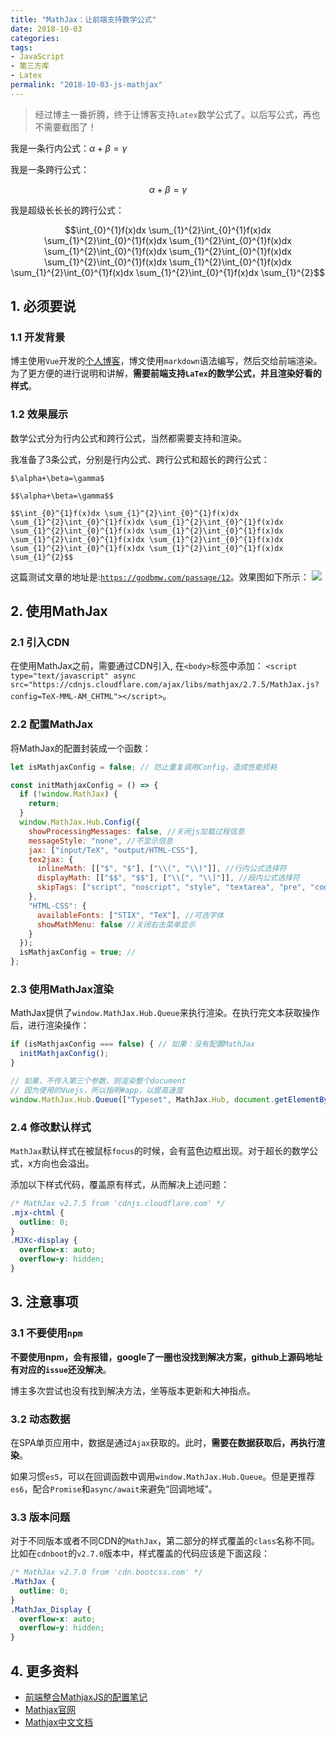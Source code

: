 ```yaml
---
title: "MathJax：让前端支持数学公式"
date: 2018-10-03
categories:
tags:
- JavaScript
- 第三方库
- Latex
permalink: "2018-10-03-js-mathjax"
---
```


> 经过博主一番折腾，终于让博客支持`Latex`数学公式了。以后写公式，再也不需要截图了！

我是一条行内公式：$\alpha+\beta=\gamma$

我是一条跨行公式：

$$\alpha+\beta=\gamma$$

我是超级长长长的跨行公式：

$$\int_{0}^{1}f(x)dx \sum_{1}^{2}\int_{0}^{1}f(x)dx \sum_{1}^{2}\int_{0}^{1}f(x)dx \sum_{1}^{2}\int_{0}^{1}f(x)dx \sum_{1}^{2}\int_{0}^{1}f(x)dx \sum_{1}^{2}\int_{0}^{1}f(x)dx \sum_{1}^{2}\int_{0}^{1}f(x)dx \sum_{1}^{2}\int_{0}^{1}f(x)dx \sum_{1}^{2}\int_{0}^{1}f(x)dx \sum_{1}^{2}\int_{0}^{1}f(x)dx \sum_{1}^{2}$$

<!-- more -->

## 1. 必须要说

### 1.1 开发背景

博主使用`Vue`开发的[个人博客](https://godbmw.com/)，博文使用`markdown`语法编写，然后交给前端渲染。为了更方便的进行说明和讲解，**需要前端支持`LaTex`的数学公式，并且渲染好看的样式**。

### 1.2 效果展示

数学公式分为行内公式和跨行公式，当然都需要支持和渲染。

我准备了3条公式，分别是行内公式、跨行公式和超长的跨行公式：

```
$\alpha+\beta=\gamma$

$$\alpha+\beta=\gamma$$

$$\int_{0}^{1}f(x)dx \sum_{1}^{2}\int_{0}^{1}f(x)dx \sum_{1}^{2}\int_{0}^{1}f(x)dx \sum_{1}^{2}\int_{0}^{1}f(x)dx \sum_{1}^{2}\int_{0}^{1}f(x)dx \sum_{1}^{2}\int_{0}^{1}f(x)dx \sum_{1}^{2}\int_{0}^{1}f(x)dx \sum_{1}^{2}\int_{0}^{1}f(x)dx \sum_{1}^{2}\int_{0}^{1}f(x)dx \sum_{1}^{2}\int_{0}^{1}f(x)dx \sum_{1}^{2}$$
```

这篇测试文章的地址是:[`https://godbmw.com/passage/12`](https://godbmw.com/passage/12)。效果图如下所示：
![](/images/网站搭建与运营/MathJax：让前端支持数学公式/1.png)


## 2. 使用MathJax

### 2.1 引入CDN

在使用MathJax之前，需要通过CDN引入, 在`<body>`标签中添加：
` <script type="text/javascript" async src="https://cdnjs.cloudflare.com/ajax/libs/mathjax/2.7.5/MathJax.js?config=TeX-MML-AM_CHTML"></script>
`。

### 2.2 配置MathJax

将MathJax的配置封装成一个函数：

```javascript
let isMathjaxConfig = false; // 防止重复调用Config，造成性能损耗

const initMathjaxConfig = () => {
  if (!window.MathJax) {
    return;
  }
  window.MathJax.Hub.Config({
    showProcessingMessages: false, //关闭js加载过程信息
    messageStyle: "none", //不显示信息
    jax: ["input/TeX", "output/HTML-CSS"],
    tex2jax: {
      inlineMath: [["$", "$"], ["\\(", "\\)"]], //行内公式选择符
      displayMath: [["$$", "$$"], ["\\[", "\\]"]], //段内公式选择符
      skipTags: ["script", "noscript", "style", "textarea", "pre", "code", "a"] //避开某些标签
    },
    "HTML-CSS": {
      availableFonts: ["STIX", "TeX"], //可选字体
      showMathMenu: false //关闭右击菜单显示
    }
  });
  isMathjaxConfig = true; // 
};
```

### 2.3 使用MathJax渲染

MathJax提供了`window.MathJax.Hub.Queue`来执行渲染。在执行完文本获取操作后，进行渲染操作：

```javascript
if (isMathjaxConfig === false) { // 如果：没有配置MathJax
  initMathjaxConfig();
}

// 如果，不传入第三个参数，则渲染整个document
// 因为使用的Vuejs，所以指明#app，以提高速度
window.MathJax.Hub.Queue(["Typeset", MathJax.Hub, document.getElementById('app')]);
```

### 2.4 修改默认样式

`MathJax`默认样式在被鼠标`focus`的时候，会有蓝色边框出现。对于超长的数学公式，x方向也会溢出。

添加以下样式代码，覆盖原有样式，从而解决上述问题：

```css
/* MathJax v2.7.5 from 'cdnjs.cloudflare.com' */
.mjx-chtml {
  outline: 0;
}
.MJXc-display {
  overflow-x: auto;
  overflow-y: hidden;
}
```


## 3. 注意事项

### 3.1 不要使用`npm`

**不要使用npm，会有报错，google了一圈也没找到解决方案，github上源码地址有对应的`issue`还没解决**。

博主多次尝试也没有找到解决方法，坐等版本更新和大神指点。

### 3.2 动态数据

在SPA单页应用中，数据是通过`Ajax`获取的。此时，**需要在数据获取后，再执行渲染**。

如果习惯`es5`，可以在回调函数中调用`window.MathJax.Hub.Queue`。但是更推荐`es6`，配合`Promise`和`async/await`来避免“回调地域”。

### 3.3 版本问题

对于不同版本或者不同CDN的`MathJax`，第二部分的样式覆盖的`class`名称不同。比如在`cdnboot`的`v2.7.0`版本中，样式覆盖的代码应该是下面这段：

```css
/* MathJax v2.7.0 from 'cdn.bootcss.com' */
.MathJax {
  outline: 0;
}
.MathJax_Display {
  overflow-x: auto;
  overflow-y: hidden;
}
```

## 4. 更多资料

- [前端整合MathjaxJS的配置笔记](https://www.linpx.com/p/front-end-integration-mathjaxjs-configuration.html)
- [Mathjax官网](https://www.mathjax.org/)
- [Mathjax中文文档](https://mathjax-chinese-doc.readthedocs.io/en/latest/)
